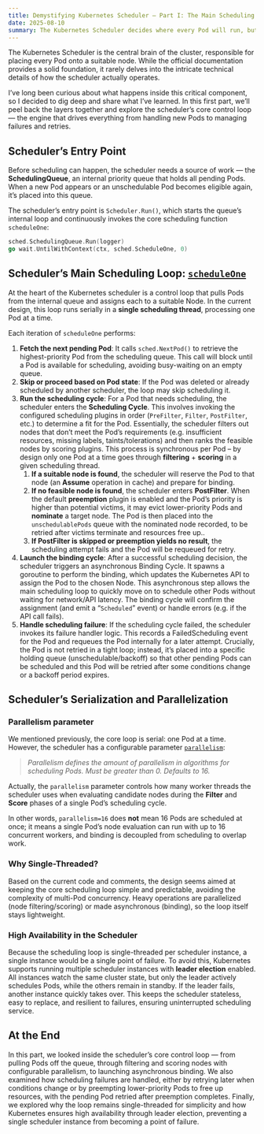 ```yaml
---
title: Demystifying Kubernetes Scheduler — Part I: The Main Scheduling Loop
date: 2025-08-10
summary: The Kubernetes Scheduler decides where every Pod will run, but the inner workings are often hidden from view. I’ll break down how the scheduler selects nodes, handles failures, and retries scheduling, providing a clear view of this critical component in action.
---
```


The Kubernetes Scheduler is the central brain of the cluster, responsible for placing every Pod onto a suitable node. While the official documentation provides a solid foundation, it rarely delves into the intricate technical details of how the scheduler actually operates. 

I’ve long been curious about what happens inside this critical component, so I decided to dig deep and share what I’ve learned. In this first part, we’ll peel back the layers together and explore the scheduler’s core control loop — the engine that drives everything from handling new Pods to managing failures and retries.

## Scheduler’s Entry Point

Before scheduling can happen, the scheduler needs a source of work — the **SchedulingQueue**, an internal priority queue that holds all pending Pods. When a new Pod appears or an unschedulable Pod becomes eligible again, it’s placed into this queue.

The scheduler’s entry point is `Scheduler.Run()`, which starts the queue’s internal loop and continuously invokes the core scheduling function `scheduleOne`:

```go
sched.SchedulingQueue.Run(logger)
go wait.UntilWithContext(ctx, sched.ScheduleOne, 0)
```

## Scheduler’s Main Scheduling Loop: [`scheduleOne`](https://github.com/kubernetes/kubernetes/blob/v1.33.3/pkg/scheduler/schedule_one.go#L65)

At the heart of the Kubernetes scheduler is a control loop that pulls Pods from the internal queue and assigns each to a suitable Node. In the current design, this loop runs serially in a **single scheduling thread**, processing one Pod at a time. 

Each iteration of `scheduleOne` performs:

1. **Fetch the next pending Pod**: It calls `sched.NextPod()` to retrieve the highest-priority Pod from the scheduling queue. This call will block until a Pod is available for scheduling, avoiding busy-waiting on an empty queue. 
2. **Skip or proceed based on Pod state**: If the Pod was deleted or already scheduled by another scheduler, the loop may skip scheduling it.
3. **Run the scheduling cycle**: For a Pod that needs scheduling, the scheduler enters the **Scheduling Cycle**. This involves invoking the configured scheduling plugins in order (`PreFilter`, `Filter`, `PostFilter`, etc.) to determine a fit for the Pod. Essentially, the scheduler filters out nodes that don’t meet the Pod’s requirements (e.g. insufficient resources, missing labels, taints/tolerations) and then ranks the feasible nodes by scoring plugins. This process is synchronous per Pod – by design only one Pod at a time goes through **filtering** + **scoring** in a given scheduling thread.
   1. **If a suitable node is found**, the scheduler will reserve the Pod to that node (an **Assume** operation in cache) and prepare for binding.
   2. **If no feasible node is found**, the scheduler enters **PostFilter**. When the default **preemption** plugin is enabled and the Pod’s priority is higher than potential victims, it may evict lower-priority Pods and **nominate** a target node. The Pod is then placed into the `unschedulablePods` queue with the nominated node recorded, to be retried after victims terminate and resources free up..
   3. **If PostFilter is skipped or preemption yields no result**, the scheduling attempt fails and the Pod will be requeued for retry.
4. **Launch the binding cycle**: After a successful scheduling decision, the scheduler triggers an asynchronous Binding Cycle. It spawns a goroutine to perform the binding, which updates the Kubernetes API to assign the Pod to the chosen Node. This asynchronous step allows the main scheduling loop to quickly move on to schedule other Pods without waiting for network/API latency. The binding cycle will confirm the assignment (and emit a “`Scheduled`” event) or handle errors (e.g. if the API call fails).
5. **Handle scheduling failure**: If the scheduling cycle failed, the scheduler invokes its failure handler logic. This records a FailedScheduling event for the Pod and requeues the Pod internally for a later attempt. Crucially, the Pod is not retried in a tight loop; instead, it’s placed into a specific holding queue (unschedulable/backoff) so that other pending Pods can be scheduled and this Pod will be retried after some conditions change or a backoff period expires.

## Scheduler’s Serialization and Parallelization

### Parallelism parameter

We mentioned previously, the core loop is serial: one Pod at a time. However, the scheduler has a configurable parameter [`parallelism`](https://kubernetes.io/docs/reference/config-api/kube-scheduler-config.v1/#kubescheduler-config-k8s-io-v1-KubeSchedulerConfiguration):

> *Parallelism defines the amount of parallelism in algorithms for scheduling Pods. Must be greater than 0. Defaults to 16.*

Actually, the `parallelism` parameter controls how many worker threads the scheduler uses when evaluating candidate nodes during the **Filter** and **Score** phases of a single Pod’s scheduling cycle.  

In other words, `parallelism=16` does **not** mean 16 Pods are scheduled at once; it means a single Pod’s node evaluation can run with up to 16 concurrent workers, and binding is decoupled from scheduling to overlap work.

### Why Single-Threaded?

Based on the current code and comments, the design seems aimed at keeping the core scheduling loop simple and predictable, avoiding the complexity of multi-Pod concurrency. Heavy operations are parallelized (node filtering/scoring) or made asynchronous (binding), so the loop itself stays lightweight.

### High Availability in the Scheduler

Because the scheduling loop is single-threaded per scheduler instance, a single instance would be a single point of failure. To avoid this, Kubernetes supports running multiple scheduler instances with **leader election** enabled. All instances watch the same cluster state, but only the leader actively schedules Pods, while the others remain in standby. If the leader fails, another instance quickly takes over. This keeps the scheduler stateless, easy to replace, and resilient to failures, ensuring uninterrupted scheduling service.

## At the End 

In this part, we looked inside the scheduler’s core control loop — from pulling Pods off the queue, through filtering and scoring nodes with configurable parallelism, to launching asynchronous binding. We also examined how scheduling failures are handled, either by retrying later when conditions change or by preempting lower-priority Pods to free up resources, with the pending Pod retried after preemption completes. Finally, we explored why the loop remains single-threaded for simplicity and how Kubernetes ensures high availability through leader election, preventing a single scheduler instance from becoming a point of failure.
